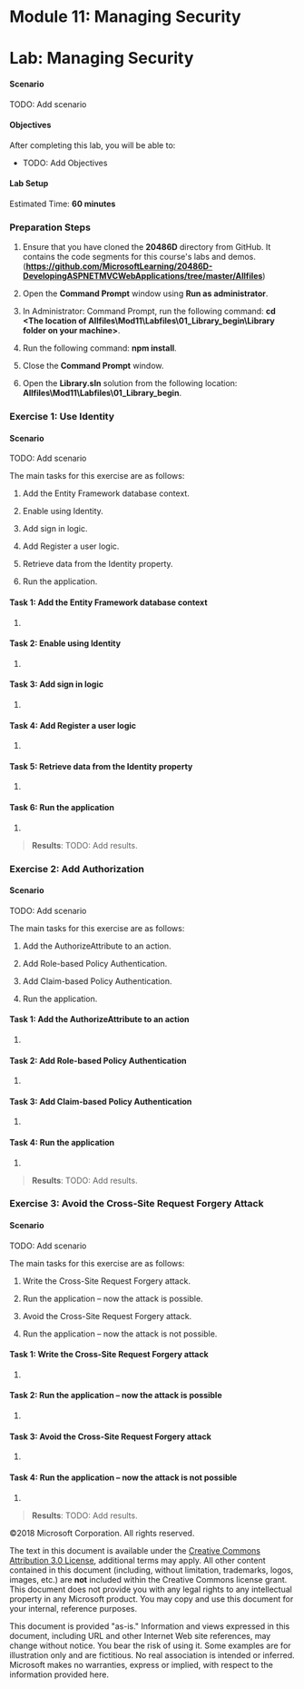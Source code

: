# Module 11: Managing Security

# Lab: Managing Security

#### Scenario

TODO: Add scenario

#### Objectives

After completing this lab, you will be able to:

- TODO: Add Objectives

#### Lab Setup

Estimated Time: **60 minutes**

### Preparation Steps

1.	Ensure that you have cloned the **20486D** directory from GitHub. It contains the code segments for this course's labs and demos. (**https://github.com/MicrosoftLearning/20486D-DevelopingASPNETMVCWebApplications/tree/master/Allfiles**)

2. Open the **Command Prompt** window using **Run as administrator**.

3. In Administrator: Command Prompt, run the following command: **cd <The location of Allfiles\Mod11\Labfiles\01_Library_begin\Library folder on your machine>**.

4. Run the following command: **npm install**.

5. Close the **Command Prompt** window.

6. Open the **Library.sln** solution from the following location: **Allfiles\Mod11\Labfiles\01_Library_begin**.


### Exercise 1: Use Identity

#### Scenario

TODO: Add scenario

The main tasks for this exercise are as follows:

1.	Add the Entity Framework database context.

2.	Enable using Identity.

3.	Add sign in logic.

4.	Add Register a user logic.

5.	Retrieve data from the Identity property.

6.	Run the application.


#### Task 1: Add the Entity Framework database context

1. 

#### Task 2: Enable using Identity

1. 


#### Task 3: Add sign in logic

1. 

#### Task 4: Add Register a user logic

1.

#### Task 5: Retrieve data from the Identity property

1. 

#### Task 6: Run the application

1. 

>**Results**:  TODO: Add results.



### Exercise 2: Add Authorization

#### Scenario

TODO: Add scenario

The main tasks for this exercise are as follows:

1. Add the AuthorizeAttribute to an action.

2. Add Role-based Policy Authentication.

3. Add Claim-based Policy Authentication.

4. Run the application.

#### Task 1: Add the AuthorizeAttribute to an action

1. 

#### Task 2: Add Role-based Policy Authentication

1. 

#### Task 3: Add Claim-based Policy Authentication

1. 

#### Task 4: Run the application

1. 

>**Results**:  TODO: Add results.


### Exercise 3: Avoid the Cross-Site Request Forgery Attack



#### Scenario
TODO: Add scenario

The main tasks for this exercise are as follows:

1. Write the Cross-Site Request Forgery attack.

2. Run the application – now the attack is possible.

3. Avoid the Cross-Site Request Forgery attack.

4. Run the application – now the attack is not possible.


#### Task 1: Write the Cross-Site Request Forgery attack

1. 

#### Task 2: Run the application – now the attack is possible

1.

#### Task 3: Avoid the Cross-Site Request Forgery attack

1. 

#### Task 4: Run the application – now the attack is not possible

1. 

>**Results**:  TODO: Add results.


©2018 Microsoft Corporation. All rights reserved.

The text in this document is available under the  [Creative Commons Attribution 3.0 License](https://creativecommons.org/licenses/by/3.0/legalcode), additional terms may apply. All other content contained in this document (including, without limitation, trademarks, logos, images, etc.) are  **not**  included within the Creative Commons license grant. This document does not provide you with any legal rights to any intellectual property in any Microsoft product. You may copy and use this document for your internal, reference purposes.

This document is provided &quot;as-is.&quot; Information and views expressed in this document, including URL and other Internet Web site references, may change without notice. You bear the risk of using it. Some examples are for illustration only and are fictitious. No real association is intended or inferred. Microsoft makes no warranties, express or implied, with respect to the information provided here.
